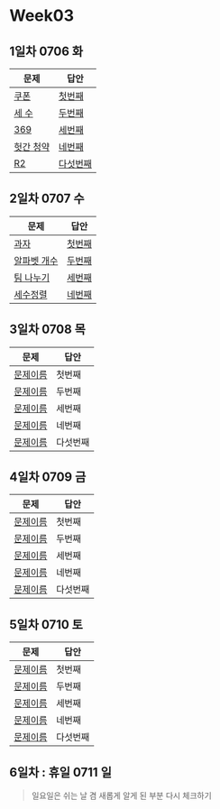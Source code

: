 # Week03

## 1일차 0706 화

| 문제                 | 답안                | 
| -------------------- | ------------------- | 
| [쿠폰](https://www.acmicpc.net/problem/10179) | [첫번째](bj_10189_ksj.java) |
| [세 수](https://www.acmicpc.net/problem/10817) | [두번째](bj_10817_ksj.java) |
| [369](https://www.acmicpc.net/problem/17614) | [세번째](bj_17614_ksj.java) |
| [헛간 청약](https://www.acmicpc.net/problem/19698) | [네번째](bj_19698_ksj.java) |
| [R2](https://www.acmicpc.net/problem/3046) | [다섯번째](bj_3046_ksj.java) |

## 2일차 0707 수

| 문제                 | 답안                | 
| -------------------- | ------------------- | 
| [과자](https://www.acmicpc.net/problem/10156) | [첫번째](bj_10156_ksj.java) |
| [알파벳 개수](https://www.acmicpc.net/problem/10808) | [두번째](bj_10808_ksj.java) |
| [팀 나누기](https://www.acmicpc.net/problem/13866) | [세번째](bj_13866_ksj.java) |
| [세수정렬](https://www.acmicpc.net/problem/2752) | [네번째](bj_2752_ksj.java) |

## 3일차 0708 목

| 문제                 | 답안                | 
| -------------------- | ------------------- | 
| [문제이름](문제링크) | 첫번째 |
| [문제이름](문제링크) | 두번째 |
| [문제이름](문제링크) | 세번째 |
| [문제이름](문제링크) | 네번째 |
| [문제이름](문제링크) | 다섯번째 |

## 4일차 0709 금

| 문제                 | 답안                | 
| -------------------- | ------------------- | 
| [문제이름](문제링크) | 첫번째 |
| [문제이름](문제링크) | 두번째 |
| [문제이름](문제링크) | 세번째 |
| [문제이름](문제링크) | 네번째 |
| [문제이름](문제링크) | 다섯번째 |

## 5일차 0710 토

| 문제                 | 답안                | 
| -------------------- | ------------------- | 
| [문제이름](문제링크) | 첫번째 |
| [문제이름](문제링크) | 두번째 |
| [문제이름](문제링크) | 세번째 |
| [문제이름](문제링크) | 네번째 |
| [문제이름](문제링크) | 다섯번째 |


## 6일차 : 휴일 0711 일
> 일요일은 쉬는 날 겸 새롭게 알게 된 부분 다시 체크하기
